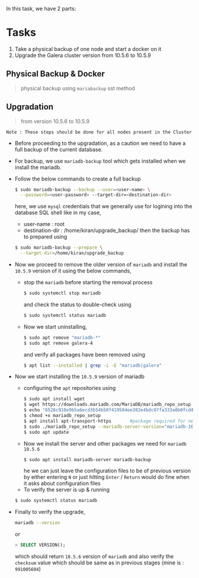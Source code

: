 In this task, we have 2 parts:
# Tasks
1. Take a physical backup of one node and start a docker on it
2. Upgrade the Galera cluster version from 10.5.6 to 10.5.9

## Physical Backup & Docker
> physical backup using `mariabackup` sst method


## Upgradation
> from version 10.5.6 to 10.5.9

```
Note : These steps should be done for all nodes present in the Cluster
```

* Before proceeding to the upgradation, as a caution we need to have a full backup of the current database.

* For backup, we use `mariadb-backup` tool which gets installed when we install the mariadb.

* Follow the below commands to create a full backup
    ```bash
    $ sudo mariadb-backup --backup --user=<user-name> \
      --password=<user-password> --target-dir=<destination-dir>
    ```
    here, we use `mysql` credentials that we generally use for logining into the database SQL shell like in my case,
    * user-name : root
    * destination-dir : /home/kiran/upgrade_backup/
    then the backup has to prepared using
    ```bash
    $ sudo mariadb-backup --prepare \
      --target-dir=/home/kiran/upgrade_backup
    ```

* Now we proceed to remove the older version of `mariadb` and install the `10.5.9` version of it using the below commands,
    * stop the `mariadb` before starting the removal process
        ```bash
        $ sudo systemctl stop mariadb
        ```
        and check the status to double-check using
        ```bash
        $ sudo systemctl status mariadb
        ```
    * Now we start uninstalling,
        ```bash
        $ sudo apt remove "mariadb-*"
        $ sudo apt remove galera-4
        ```
        and verify all packages have been removed using
        ```bash
        $ apt list --installed | grep -i -E "mariadb|galera"
        ```

* Now we start installing the `10.5.9` version of mariadb
    * configuring the `apt` repositories using
        ```bash
        $ sudo apt install wget
        $ wget https://downloads.mariadb.com/MariaDB/mariadb_repo_setup
        $ echo "6528c910e9b5a6ecd3b54b50f419504ee382e4bdc87fa333a0b0fcd46ca77338 mariadb_repo_setup" | sha256sum -c -
        $ chmod +x mariadb_repo_setup
        $ apt install apt-transport-https       #package required for next command
        $ sudo ./mariadb_repo_setup --mariadb-server-version="mariadb-10.5"
        $ sudo apt update
        ```
    * Now we install the server and other packages we need for `mariadb 10.5.6` 
        ```bash
        $ sudo apt install mariadb-server mariadb-backup
        ```
        he we can just leave the configuration files to be of previous version by either entering `N` or just hitting `Enter` / `Return` would do fine when it asks about configuration files
    * To verify the server is up & running
    ```bash
    $ sudo systemctl status mariadb
    ```
* Finally to verify the upgrade,
    ```bash
    mariadb --version
    ```
    or
    ```sql
    > SELECT VERSION();
    ```
    which should return `10.5.6` version of `mariadb` and also verify the `checksum` value which should be same as in previous stages (mine is : `991005604`)
